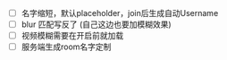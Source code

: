 - [ ] 名字缩短，默认placeholder，join后生成自动Username
- [ ] blur 匹配写反了 (自己这边也要加模糊效果)
- [ ] 视频模糊需要在开启前就加载
- [ ] 服务端生成room名字定制